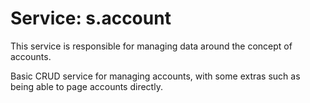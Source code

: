 # Service: s.account

This service is responsible for managing data around the concept of accounts.

Basic CRUD service for managing accounts, with some extras such as being able to page accounts directly.
